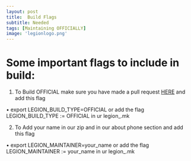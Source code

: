```yaml
---
layout: post
title:  Build Flags
subtitle: Needed
tags: [Maintaining OFFICIALLY]
image: 'legionlogo.png'
---
```

# Some important flags to include in build:

1) To Build OFFICIAL make sure you have made a pull request [HERE](https://github.com/Project-LegionOS/vendor_legion/blob/11/legion.devices) and add this flag

• export LEGION_BUILD_TYPE=OFFICIAL
or add the flag LEGION_BUILD_TYPE := OFFICIAL in ur legion_<device>.mk

2) To Add your name in our zip and in our about phone section and add this flag

• export LEGION_MAINTAINER=your_name
or add the flag LEGION_MAINTAINER :=  your_name in ur legion_<device>.mk
<!--adsense-->
